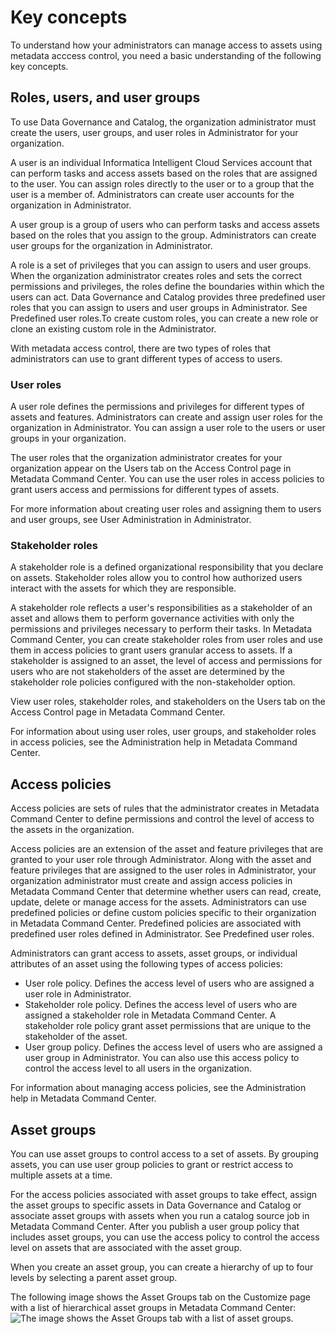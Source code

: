 # Key concepts

To understand how your administrators can manage access to assets using metadata acccess control, you need a basic understanding of the following key concepts.

## Roles, users, and user groups

To use Data Governance and Catalog, the organization administrator must create the users, user groups, and user roles in Administrator for your organization.

A user is an individual Informatica Intelligent Cloud Services account that can perform tasks and access assets based on the roles that are assigned to the user. You can assign roles directly to the user or to a group that the user is a member of. Administrators can create user accounts for the organization in Administrator.

A user group is a group of users who can perform tasks and access assets based on the roles that you assign to the group. Administrators can create user groups for the organization in Administrator.

A role is a set of privileges that you can assign to users and user groups. When the organization administrator creates roles and sets the correct permissions and privileges, the roles define the boundaries within which the users can act. Data Governance and Catalog provides three predefined user roles that you can assign to users and user groups in Administrator. See Predefined user roles.To create custom roles, you can create a new role or clone an existing custom role in the Administrator.

With metadata access control, there are two types of roles that administrators can use to grant different types of access to users.

### User roles

A user role defines the permissions and privileges for different types of assets and features. Administrators can create and assign user roles for the organization in Administrator. You can assign a user role to the users or user groups in your organization.

The user roles that the organization administrator creates for your organization appear on the Users tab on the Access Control page in Metadata Command Center. You can use the user roles in access policies to grant users access and permissions for different types of assets.

For more information about creating user roles and assigning them to users and user groups, see User Administration in Administrator.

### Stakeholder roles

A stakeholder role is a defined organizational responsibility that you declare on assets. Stakeholder roles allow you to control how authorized users interact with the assets for which they are responsible.

A stakeholder role reflects a user's responsibilities as a stakeholder of an asset and allows them to perform governance activities with only the permissions and privileges necessary to perform their tasks. In Metadata Command Center, you can create stakeholder roles from user roles and use them in access policies to grant users granular access to assets. If a stakeholder is assigned to an asset, the level of access and permissions for users who are not stakeholders of the asset are determined by the stakeholder role policies configured with the non-stakeholder option.

View user roles, stakeholder roles, and stakeholders on the Users tab on the Access Control page in Metadata Command Center.

For information about using user roles, user groups, and stakeholder roles in access policies, see the Administration help in Metadata Command Center.

## Access policies

Access policies are sets of rules that the administrator creates in Metadata Command Center to define permissions and control the level of access to the assets in the organization.

Access policies are an extension of the asset and feature privileges that are granted to your user role through Administrator. Along with the asset and feature privileges that are assigned to the user roles in Administrator, your organization administrator must create and assign access policies in Metadata Command Center that determine whether users can read, create, update, delete or manage access for the assets. Administrators can use predefined policies or define custom policies specific to their organization in Metadata Command Center. Predefined policies are associated with predefined user roles defined in Administrator. See Predefined user roles.

Administrators can grant access to assets, asset groups, or individual attributes of an asset using the following types of access policies:

* User role policy. Defines the access level of users who are assigned a user role in Administrator.
* Stakeholder role policy. Defines the access level of users who are assigned a stakeholder role in Metadata Command Center. A stakeholder role policy grant asset permissions that are unique to the stakeholder of the asset.
* User group policy. Defines the access level of users who are assigned a user group in Administrator. You can also use this access policy to control the access level to all users in the organization.

For information about managing access policies, see the Administration help in Metadata Command Center.

## Asset groups

You can use asset groups to control access to a set of assets. By grouping assets, you can use user group policies to grant or restrict access to multiple assets at a time.

For the access policies associated with asset groups to take effect, assign the asset groups to specific assets in Data Governance and Catalog or associate asset groups with assets when you run a catalog source job in Metadata Command Center. After you publish a user group policy that includes asset groups, you can use the access policy to control the access level on assets that are associated with the asset group.

When you create an asset group, you can create a hierarchy of up to four levels by selecting a parent asset group.

The following image shows the Asset Groups tab on the Customize page with a list of hierarchical asset groups in Metadata Command Center:
![The image shows the Asset Groups tab with a list of asset groups.](https://onlinehelp.informatica.com/iics/prod/dgc/en/ad-asset-management/images/GUID-66D9020A-73FF-45E2-BDB8-E34B966002A0-low.png)
